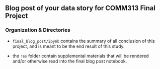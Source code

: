 ## Blog post of your data story for COMM313 Final Project
### Organization & Directories
* `final_blog_post/ipynb` contains the summary of all conclusion of this project, and is meant to be the end result of this study.

* the `res` folder contain supplemental materials that will be rendered and/or otherwise read into the final blog post notebook. 





